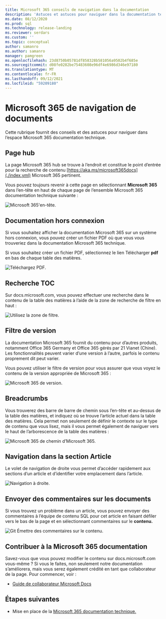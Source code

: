 ```yaml
---
title: Microsoft 365 conseils de navigation dans la documentation
description: 'Astuces et astuces pour naviguer dans la documentation technique Microsoft 365 : explique des éléments tels que la page hub, la table des matières, l’en-tête, ainsi que l’utilisation des chemins de navigation et l’utilisation du filtre de version.'
ms.date: 08/12/2020
ms.prod: sql
ms.technology: release-landing
ms.reviewer: serdars
ms.custom: ''
ms.topic: conceptual
author: samanro
ms.author: samanro
manager: pamgreen
ms.openlocfilehash: 23d8750b05781df858328b581056a9502b4f685e
ms.sourcegitcommit: d08fe0282be75483608e96df4e6986d346e97180
ms.translationtype: MT
ms.contentlocale: fr-FR
ms.lasthandoff: 09/12/2021
ms.locfileid: "59209180"
---
```

# <a name="microsoft-365-docs-navigation-guide"></a>Microsoft 365 de navigation de documents

Cette rubrique fournit des conseils et des astuces pour naviguer dans l’espace Microsoft 365 documentation technique.  

## <a name="hub-page"></a>Page hub

La page Microsoft 365 hub se trouve à l’endroit et constitue le point d’entrée pour la recherche de contenu [https://aka.ms/microsoft365docs](./index.yml) Microsoft 365 pertinent.

Vous pouvez toujours revenir à cette page en sélectionnant **Microsoft 365** dans l’en-tête en haut de chaque page de l’ensemble Microsoft 365 documentation technique suivante :

![Microsoft 365'en-tête.](media/m365-header-cursor.png)

## <a name="offline-documentation"></a>Documentation hors connexion

Si vous souhaitez afficher la documentation Microsoft 365 sur un système hors connexion, vous pouvez créer un fichier PDF où que vous vous trouveriez dans la documentation Microsoft 365 technique.

Si vous souhaitez créer un fichier PDF, sélectionnez le lien Télécharger **pdf** en bas de chaque table des matières.

![Téléchargez PDF.](media/m365-download-pdf-cursor.png)

## <a name="toc-search"></a>Recherche TOC 
Sur docs.microsoft.com, vous pouvez effectuer une recherche dans le contenu de la table des matières à l’aide de la zone de recherche de filtre en haut :

![Utilisez la zone de filtre.](media/m365-filter-by-title.png)

## <a name="version-filter"></a>Filtre de version
La documentation Microsoft 365 fournit du contenu pour d’autres produits, notamment Office 365 Germany et Office 365 gérés par 21 Vianet (Chine). Les fonctionnalités peuvent varier d’une version à l’autre, parfois le contenu proprement dit peut varier.

Vous pouvez utiliser le filtre de version pour vous assurer que vous voyez le contenu de la version appropriée de Microsoft 365 :

![Microsoft 365 de version.](media/m365-version-filter.png)

## <a name="breadcrumbs"></a>Breadcrumbs

Vous trouverez des barre de barre de chemin sous l’en-tête et au-dessus de la table des matières, et indiquez où se trouve l’article actuel dans la table des matières.  Cela permet non seulement de définir le contexte sur le type de contenu que vous lisez, mais il vous permet également de naviguer vers le haut de l’arborescence de la table des matières :

![Microsoft 365 de chemin d’Microsoft 365.](media/m365-breadcrumb.png)

## <a name="article-section-navigation"></a>Navigation dans la section Article

Le volet de navigation de droite vous permet d’accéder rapidement aux sections d’un article et d’identifier votre emplacement dans l’article.  

![Navigation à droite.](media/m365-article-sections.png)

## <a name="submit-docs-feedback"></a>Envoyer des commentaires sur les documents

Si vous trouvez un problème dans un article, vous pouvez envoyer des commentaires à l’équipe de contenu SQL pour cet article en faisant défiler vers le bas de la page et en sélectionnant commentaires sur le **contenu.**

![Git Émettre des commentaires sur le contenu.](media/m365-article-feedback.png)

## <a name="contribute-to-microsoft-365-documentation"></a>Contribuer à la Microsoft 365 documentation

Savez-vous que vous pouvez modifier le contenu sur docs.microsoft.com vous-même ? Si vous le faites, non seulement notre documentation s’améliorera, mais vous serez également crédité en tant que collaborateur de la page. Pour commencer, voir :

- [Guide de collaborateur Microsoft Docs](/contribute/)

## <a name="next-steps"></a>Étapes suivantes

- Mise en place de la [Microsoft 365 documentation technique.](index.yml)